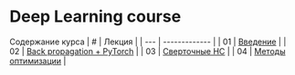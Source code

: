 # Deep Learning course

Содержание курса
| # | Лекция  |
| --- | ------------- |
| 01 | [Введение](lecture1)  |
| 02 | [Back propagation + PyTorch](lecture2)  |
| 03 | [Сверточные НС](lecture3) |
| 04 | [Методы оптимизации](lecture4) |